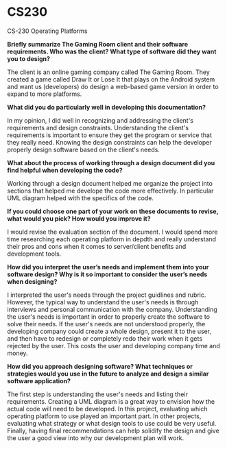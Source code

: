 # CS230
CS-230 Operating Platforms

**Briefly summarize The Gaming Room client and their software requirements. Who was the client? What type of software did they want you to design?**

The client is an online gaming company called The Gaming Room. They created a game called Draw It or Lose It that plays on the Android system and want us (developers) do design a web-based game version in order to expand to more platforms.

**What did you do particularly well in developing this documentation?**

In my opinion, I did well in recognizing and addressing the client's requirements and design constraints. Understanding the client's requirements is important to ensure they get the program or service that they really need. Knowing the design constraints can help the developer properly design software based on the client's needs.

**What about the process of working through a design document did you find helpful when developing the code?**

Working through a design document helped me organize the project into sections that helped me develope the code more effectively. In particular UML diagram helped with the specifics of the code.

**If you could choose one part of your work on these documents to revise, what would you pick? How would you improve it?**

I would revise the evaluation section of the document. I would spend more time researching each operating platform in depdth and really understand their pros and cons when it comes to server/client benefits and development tools. 

**How did you interpret the user’s needs and implement them into your software design? Why is it so important to consider the user’s needs when designing?**

I interpreted the user's needs through the project guidlines and rubric. However, the typical way to understand the user's needs is through interviews and personal communication with the company. Understanding the user's needs is important in order to properly create the software to solve their needs. If the user's needs are not understood properly, the developing company could create a whole design, present it to the user, and then have to redesign or completely redo their work when it gets rejected by the user. This costs the user and developing company time and money.

**How did you approach designing software? What techniques or strategies would you use in the future to analyze and design a similar software application?**

The first step is understanding the user's needs and listing their requirements. Creating a UML diagram is a great way to envision how the actual code will need to be developed. In this project, evaluating which operating platform to use played an important part. In other projects, evaluating what strategy or what design tools to use could be very useful. Finally, having final recommendations can help solidify the design and give the user a good view into why our development plan will work. 
